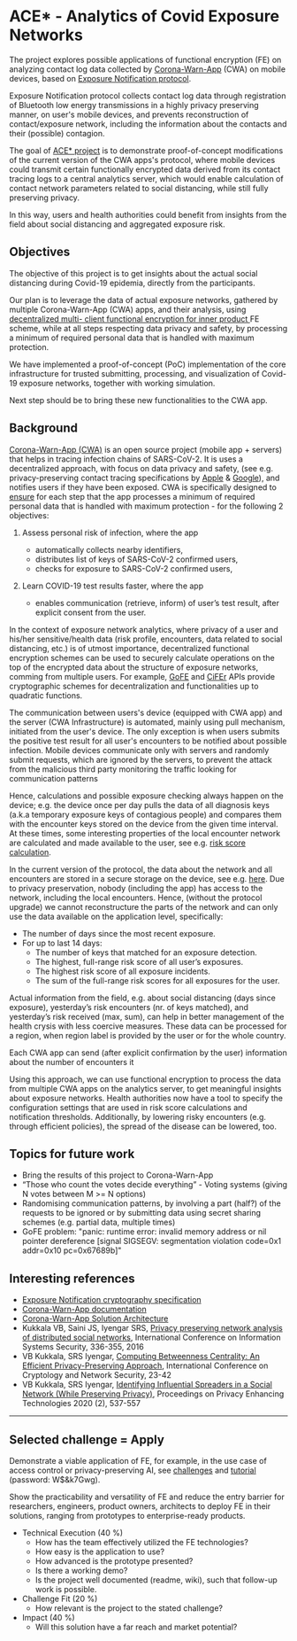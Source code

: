 # ACE* - Analytics of Covid Exposure Networks

The project explores possible applications of functional encryption (FE) on analyzing contact log data collected by [Corona-Warn-App](https://github.com/corona-warn-app) (CWA) on mobile devices, based on [Exposure Notification protocol](https://blog.google/documents/Exposure_Notification_-Cryptography_Specification_v1.2.1.pdf). 

Exposure Notification protocol collects contact log data through registration of Bluetooth low energy transmissions in a highly privacy preserving manner, on user's mobile devices, and prevents reconstruction of contact/exposure network, including the information about the contacts and their (possible) contagion. 

The goal of [ACE* project](https://github.com/cryptohackathon/ace-net) is to demonstrate proof-of-concept modifications of the current version of the CWA apps's protocol, where mobile devices could transmit certain functionally encrypted data derived from its contact tracing logs to a central analytics server, which would enable calculation of contact network parameters related to social distancing, while still fully preserving privacy.

In this way, users and health authorities could benefit from insights from the field about social distancing and aggregated exposure risk.


## Objectives

The objective of this project is to get insights about the actual social distancing during Covid-19 epidemia, directly from the participants.

Our plan is to leverage the data of actual exposure networks, gathered by multiple Corona-Warn-App (CWA) apps, and their analysis, using [decentralized multi- client functional encryption for inner product ](https://eprint.iacr.org/2017/989.pdf) FE scheme, while at all steps respecting data privacy and safety, by processing a minimum of required personal data that is handled with maximum protection.

We have implemented a proof-of-concept (PoC) implementation of the core infrastructure for trusted submitting, processing, and visualization of Covid-19 exposure networks, together with working simulation. 

Next step should be to bring these new functionalities to the CWA app.


## Background

[Corona-Warn-App (CWA)](https://www.coronawarn.app) is an open source project (mobile app + servers) that helps in tracing infection chains of SARS-CoV-2. It is uses a decentralized approach, with focus on data privacy and safety, (see e.g. privacy-preserving contact tracing specifications by [Apple](https://covid19.apple.com/contacttracing) & [Google](https://www.google.com/covid19/exposurenotifications)), and notifies users if they have been exposed. CWA is specifically designed to [ensure](https://blog.google/documents/Exposure_Notification_-Cryptography_Specification_v1.2.1.pdf) for each step that the app processes a minimum of required personal data that is handled with maximum protection - for the following 2 objectives:

1. Assess personal risk of infection, where the app
    - automatically collects nearby identifiers,
    - distributes list of keys of SARS-CoV-2 confirmed users,
    - checks for exposure to SARS-CoV-2 confirmed users,

2. Learn COVID-19 test results faster, where the app
    - enables communication (retrieve, inform) of user’s test result, after explicit consent from the user.   

In the context of exposure network analytics, where privacy of a user and his/her sensitive/health data (risk profile, encounters, data related to social distancing, etc.) is of utmost importance, decentralized functional encryption schemes can be used to securely calculate operations on the top of the encrypted data about the structure of exposure networks, comming from multiple users. For example, [GoFE](https://github.com/fentec-project/gofe) and [CiFEr](https://github.com/fentec-project/CiFEr) APIs provide cryptographic schemes for decentralization and functionalities up to quadratic functions. 

The communication between users's device (equipped with CWA app) and the server (CWA Infrastructure) is automated, mainly using pull mechanism, initiated from the user's device. The only exception is when users submits the positive test result for all user's encounters to be notified about possible infection. Mobile devices communicate only with servers and randomly submit requests, which are ignored by the servers, to prevent the attack from the malicious third party monitoring the traffic looking for communication patterns 

Hence, calculations and possible exposure checking always happen on the device; e.g. the device once per day pulls the data of all diagnosis keys (a.k.a temporary exposure keys of contagious people) and compares them with the encounter keys stored on the device from the given time interval. At these times, some interesting properties of the local encounter network are calculated and made available to the user, see e.g. [risk score calculation](https://www.r-bloggers.com/2020/09/risk-scoring-in-digital-contact-tracing-apps).

In the current version of the protocol, the data about the network and all encounters are stored in a secure storage on the device, see e.g. [here](https://covid19.apple.com/contacttracing). Due to privacy preservation, nobody (including the app) has access to the network, including the local encounters. Hence, (without the protocol upgrade) we cannot reconstructure the parts of the network and can only use the data available on the application level, specifically:

- The number of days since the most recent exposure.
- For up to last 14 days:
    - The number of keys that matched for an exposure detection.
    - The highest, full-range risk score of all user’s exposures.
    - The highest risk score of all exposure incidents.
    - The sum of the full-range risk scores for all exposures for the user.

Actual information from the field, e.g. about social distancing (days since exposure), yesterday’s risk encounters (nr. of keys matched), and yesterday’s risk received (max, sum), can help in better management of the health crysis with less coercive measures. These data can be processed for a region, when region label is provided by the user or for the whole country. 



Each CWA app can send (after explicit confirmation by the user) information about the number of encounters it 



Using this approach, we can use functional encryption to process the data from multiple CWA apps on the analytics server, to get meaningful insights about exposure networks.
Health authorities now have a tool to specify the configuration settings that are used in risk score calculations and notification thresholds. 
Additionally, by lowering risky encounters (e.g. through efficient policies), the spread of the disease can be lowered, too.



## Topics for future work

- Bring the results of this project to Corona-Warn-App
- “Those who count the votes decide everything” - Voting systems (giving N votes between M >= N options)
- Randomising communication patterns, by involving a part (half?) of the requests to be ignored or by submitting data using secret sharing schemes (e.g. partial data, multiple times)
- GoFE problem: "panic: runtime error: invalid memory address or nil pointer dereference
 [signal SIGSEGV: segmentation violation code=0x1 addr=0x10 pc=0x67689b]"



## Interesting references

- [Exposure Notification cryptography specification](https://blog.google/documents/Exposure_Notification_-Cryptography_Specification_v1.2.1.pdf)
- [Corona-Warn-App documentation](https://github.com/corona-warn-app/cwa-documentation)
- [Corona-Warn-App Solution Architecture](https://github.com/corona-warn-app/cwa-documentation/blob/master/solution_architecture.md)
- Kukkala VB, Saini JS, Iyengar SRS, [Privacy preserving network analysis of distributed social networks](https://eprint.iacr.org/2016/427.pdf), International Conference on Information Systems Security, 336-355, 2016
- VB Kukkala, SRS Iyengar, [Computing Betweenness Centrality: An Efficient Privacy-Preserving Approach](https://link.springer.com/chapter/10.1007/978-3-030-00434-7_2), International Conference on Cryptology and Network Security, 23-42
- VB Kukkala, SRS Iyengar, [Identifying Influential Spreaders in a Social Network (While Preserving Privacy)](https://content.sciendo.com/downloadpdf/journals/popets/2020/2/article-p537.pdf), Proceedings on Privacy Enhancing Technologies 2020 (2), 537-557




------------------------------------

## Selected challenge = Apply

Demonstrate a viable application of FE, for example, in the use case of access control or privacy-preserving AI, see [challenges](https://cryptohackathon.eu/#challenges) and [tutorial](https://us02web.zoom.us/rec/share/PeSRUAaUYbDBiN6AaQeszotTeALfuDyMyZxX5TbnfQxaGUGl4H_DGOCMeUmEToMD.0x18XGtN1pHHKGb1) (password: W$&k7Gwg).

Show the practicability and versatility of FE and reduce the entry barrier for researchers, engineers, product owners, architects to deploy FE in their solutions, ranging from prototypes to enterprise-ready products.

- Technical Execution (40 %)
    - How has the team effectively utilized the FE technologies?
    - How easy is the application to use?
    - How advanced is the prototype presented?
    - Is there a working demo?
    - Is the project well documented (readme, wiki), such that follow-up work is possible.
- Challenge Fit (20 %)
    - How relevant is the project to the stated challenge?
- Impact (40 %)
    - Will this solution have a far reach and market potential?



